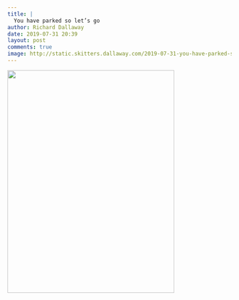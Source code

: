 ```yaml
---
title: |
  You have parked so let’s go 
author: Richard Dallaway
date: 2019-07-31 20:39
layout: post
comments: true
image: http://static.skitters.dallaway.com/2019-07-31-you-have-parked-so-let-s-go-thumb-1-IMG_8952.JPG
---
```


<div>
        <a href="http://static.skitters.dallaway.com/2019-07-31-you-have-parked-so-let-s-go-fullsize-1-IMG_8952.JPG">
          <img src="http://static.skitters.dallaway.com/2019-07-31-you-have-parked-so-let-s-go-thumb-1-IMG_8952.JPG" width="375" height="500"/>
        </a>
      </div>



  

      